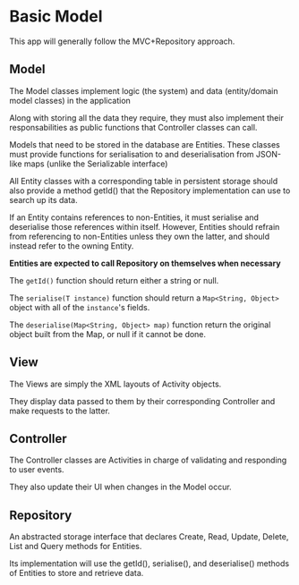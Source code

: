 # Basic Model #
This app will generally follow the MVC+Repository approach.

## Model ##
The Model classes implement logic (the system) and data (entity/domain model classes) in the application

Along with storing all the data they require, they must also implement their responsabilities as public functions that Controller classes can call.

Models that need to be stored in the database are Entities. These classes must provide functions for serialisation to and deserialisation from JSON-like maps (unlike the Serializable interface)

All Entity classes with a corresponding table in persistent storage should also provide a method getId() that the Repository implementation can use to search up its data.

If an Entity contains references to non-Entities, it must serialise and deserialise those references within itself.
However, Entities should refrain from referencing to non-Entities unless they own the latter, and should instead refer to the owning Entity.

**Entities are expected to call Repository on themselves when necessary**

The `getId()` function should return either a string or null.

The `serialise(T instance)` function should return a `Map<String, Object>` object with all of the `instance`'s fields.

The `deserialise(Map<String, Object> map)` function return the original object built from the Map, or null if it cannot be done.

## View ##
The Views are simply the XML layouts of Activity objects.

They display data passed to them by their corresponding Controller and make requests to the latter.

## Controller ##
The Controller classes are Activities in charge of validating and responding to user events.

They also update their UI when changes in the Model occur.

## Repository ##
An abstracted storage interface that declares Create, Read, Update, Delete, List and Query methods for Entities.

Its implementation will use the getId(), serialise(), and deserialise() methods of Entities to store and retrieve data.
